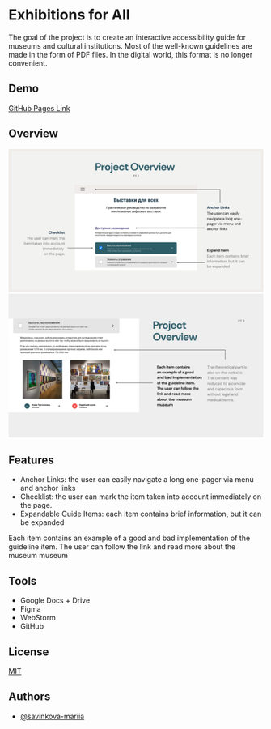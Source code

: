 
# Exhibitions for All

The goal of the project 
is to create an interactive accessibility guide 
for museums and cultural institutions. Most of 
the well-known guidelines are made in the form 
of PDF files. In the digital world, this format 
is no longer convenient.

## Demo
[GitHub Pages Link](https://savinkova-mariia.github.io/A11y-Checklist/)


## Overview
![Project Overview](img/scr2.png)
![Project Overview](img/scr1.png)


## Features

- Anchor Links: the user can easily navigate a long one-pager via menu and anchor links
- Checklist: the user can mark the item taken into account immediately on the page.
- Expandable Guide Items: each item contains brief information, but it can be expanded

Each item contains an example of a good 
and bad implementation of the guideline item. 
The user can follow the link and read more about 
the museum museum


## Tools
- Google Docs + Drive
- Figma
- WebStorm 
- GitHub


## License

[MIT](https://github.com/savinkova-mariia/A11y-Checklist/blob/main/LICENSE)


## Authors

- [@savinkova-mariia](https://github.com/savinkova-mariia)

